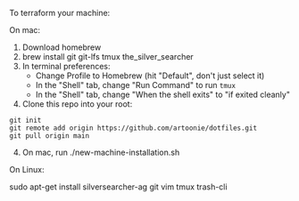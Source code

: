 To terraform your machine:

On mac:

1. Download homebrew
2. brew install git git-lfs tmux the_silver_searcher
2. In terminal preferences:
    - Change Profile to Homebrew (hit "Default", don't just select it) 
    - In the "Shell" tab, change "Run Command" to run `tmux`
    - In the "Shell" tab, change "When the shell exits" to "if exited cleanly"
3. Clone this repo into your root:
```
git init
git remote add origin https://github.com/artoonie/dotfiles.git
git pull origin main
```
4. On mac, run ./new-machine-installation.sh

On Linux:

sudo apt-get install silversearcher-ag git vim tmux trash-cli
